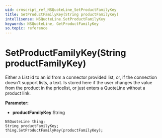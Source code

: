 ```yaml
---
uid: crmscript_ref_NSQuoteLine_SetProductFamilyKey
title: SetProductFamilyKey(String productFamilyKey)
intellisense: NSQuoteLine.SetProductFamilyKey
keywords: NSQuoteLine, GetProductFamilyKey
so.topic: reference
---
```


# SetProductFamilyKey(String productFamilyKey)

Either a List id to an id from a connector provided list, or, if the connection doesn't support lists, a text. Is stored here if the user changes the value from the product in the pricelist, or just enters a QuoteLine without a product link.

**Parameter:** 
* **productFamilyKey** String

```crmscript
NSQuoteLine thing;
String productFamilyKey;
thing.SetProductFamilyKey(productFamilyKey);
```


